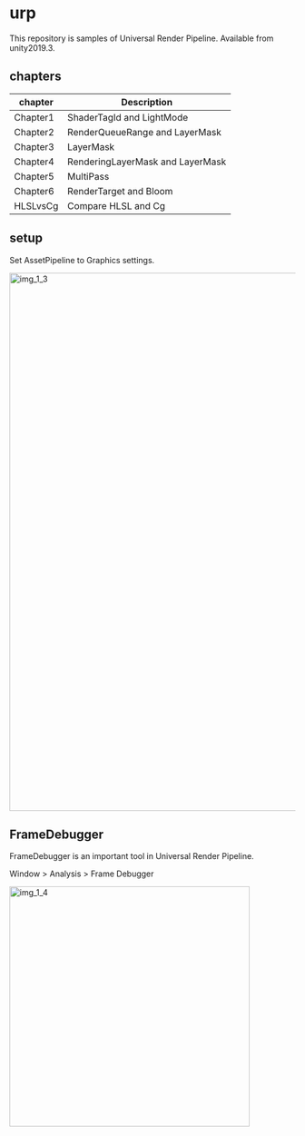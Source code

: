 # urp

This repository is samples of Universal Render Pipeline.
Available from unity2019.3.

## chapters

|chapter|Description|
|---|---|
|Chapter1| ShaderTagId and LightMode |
|Chapter2| RenderQueueRange and LayerMask |
|Chapter3| LayerMask |
|Chapter4| RenderingLayerMask and LayerMask |
|Chapter5| MultiPass |
|Chapter6| RenderTarget and Bloom |
|HLSLvsCg| Compare HLSL and Cg |

## setup

Set AssetPipeline to Graphics settings.

<img width="948" alt="img_1_3" src="https://user-images.githubusercontent.com/2674692/71588177-e7dd0600-2b63-11ea-849b-074ee3bc353e.png">

## FrameDebugger

FrameDebugger is an important tool in Universal Render Pipeline.

Window > Analysis > Frame Debugger

<img width="423" alt="img_1_4" src="https://user-images.githubusercontent.com/2674692/71588427-c9c3d580-2b64-11ea-9f3f-74ee8c4efd14.png">


